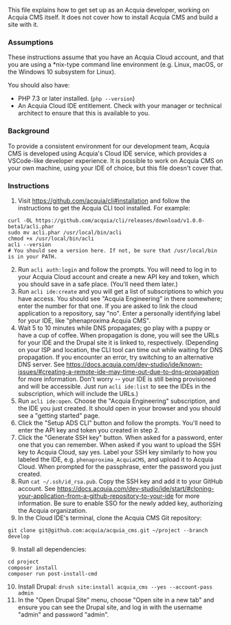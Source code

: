 This file explains how to get set up as an Acquia developer, working on Acquia
CMS itself. It does not cover how to install Acquia CMS and build a site with
it.

### Assumptions
These instructions assume that you have an Acquia Cloud account, and that you
are using a *nix-type command line environment (e.g. Linux, macOS, or the
Windows 10 subsystem for Linux).

You should also have:
* PHP 7.3 or later installed. (`php --version`)
* An Acquia Cloud IDE entitlement. Check with your manager or technical
  architect to ensure that this is available to you.

### Background
To provide a consistent environment for our development team, Acquia CMS is
developed using Acquia's Cloud IDE service, which provides a VSCode-like
developer experience. It is possible to work on Acquia CMS on your own machine,
using your IDE of choice, but this file doesn't cover that.

### Instructions
1. Visit https://github.com/acquia/cli#installation and follow the instructions
to get the Acquia CLI tool installed. For example:
```
curl -OL https://github.com/acquia/cli/releases/download/v1.0.0-beta1/acli.phar
sudo mv acli.phar /usr/local/bin/acli
chmod +x /usr/local/bin/acli
acli --version
# You should see a version here. If not, be sure that /usr/local/bin is in your PATH.
```
2. Run `acli auth:login` and follow the prompts. You will need to log in to your
Acquia Cloud account and create a new API key and token, which you should save in a
safe place. (You'll need them later.)
3. Run `acli ide:create` and you will get a list of subscriptions to which you have
access. You should see "Acquia Engineering" in there somewhere; enter the number for
that one. If you are asked to link the cloud application to a repository, say "no".
Enter a personally identifying label for your IDE, like "phenaproxima Acquia CMS".
3. Wait 5 to 10 minutes while DNS propagates; go play with a puppy or have a cup of
coffee. When propagation is done, you will see the URLs for your IDE and the Drupal
site it is linked to, respectively. (Depending on your ISP and location, the CLI tool
can time out while waiting for DNS propagation. If you encounter an error, try
switching to an alternative DNS server. See https://docs.acquia.com/dev-studio/ide/known-issues/#creating-a-remote-ide-may-time-out-due-to-dns-propagation
for more information. Don't worry -- your IDE is still being provisioned and will be
accessible. Just run `acli ide:list` to see the IDEs in the subscription, which will
include the URLs.)
4. Run `acli ide:open`. Choose the "Acquia Engineering" subscription, and the IDE you
just created. It should open in your browser and you should see a "getting started"
page.
5. Click the "Setup ADS CLI" button and follow the prompts. You'll need to enter the
API key and token you created in step 2.
6. Click the "Generate SSH key" button. When asked for a password, enter one that
you can remember. When asked if you want to upload the SSH key to Acquia Cloud, say
yes. Label your SSH key similarly to how you labeled the IDE, e.g.
`phenaproxima_AcquiaCMS`, and upload it to Acquia Cloud. When prompted for the
passphrase, enter the password you just created.
7. Run `cat ~/.ssh/id_rsa.pub`. Copy the SSH key and add it to your GitHub
account. See https://docs.acquia.com/dev-studio/ide/start/#cloning-your-application-from-a-github-repository-to-your-ide
for more information. Be sure to enable SSO for the newly added key,
authorizing the Acquia organization.
8. In the Cloud IDE's terminal, clone the Acquia CMS Git repository:
```
git clone git@github.com:acquia/acquia_cms.git ~/project --branch develop
```
9. Install all dependencies:
```
cd project
composer install
composer run post-install-cmd
```
10. Install Drupal: `drush site:install acquia_cms --yes --account-pass admin`
11. In the "Open Drupal Site" menu, choose "Open site in a new tab" and ensure
you can see the Drupal site, and log in with the username "admin" and password
"admin".
